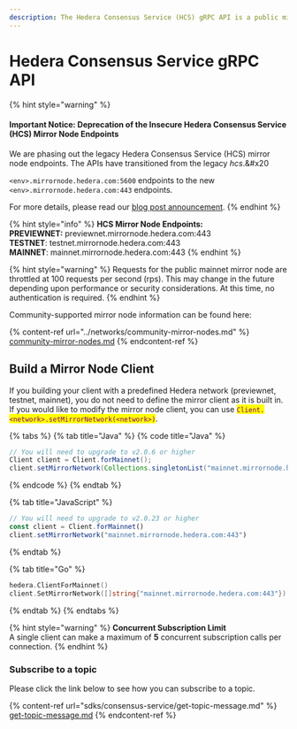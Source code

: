 ```yaml
---
description: The Hedera Consensus Service (HCS) gRPC API is a public mirror node managed by Hedera. It offers the ability to subscribe to HCS topics and receive messages for the topic subscribed.
---
```


# Hedera Consensus Service gRPC API

{% hint style="warning" %}

#### Important Notice: Deprecation of the Insecure Hedera Consensus Service (HCS) Mirror Node Endpoints

We are phasing out the legacy Hedera Consensus Service (HCS) mirror node endpoints. The APIs have transitioned from the legacy _hcs_.&#x20

`<env>.mirrornode.hedera.com:5600` endpoints to the new `<env>.mirrornode.hedera.com:443` endpoints.

For more details, please read our [blog post announcement](https://hedera.com/blog/deprecation-of-the-insecure-hedera-consensus-service-hcs-mirror-node-endpoints).
{% endhint %}

{% hint style="info" %}
**HCS Mirror Node Endpoints:**\
**PREVIEWNET:** previewnet.mirrornode.hedera.com:443\
**TESTNET**: testnet.mirrornode.hedera.com:443\
**MAINNET**: mainnet.mirrornode.hedera.com:443
{% endhint %}

{% hint style="warning" %}
Requests for the public mainnet mirror node are throttled at 100 requests per second (rps). This may change in the future depending upon performance or security considerations. At this time, no authentication is required.
{% endhint %}

Community-supported mirror node information can be found here:

{% content-ref url="../networks/community-mirror-nodes.md" %}
[community-mirror-nodes.md](../networks/community-mirror-nodes.md)
{% endcontent-ref %}

## Build a Mirror Node Client

If you building your client with a predefined Hedera network (previewnet, testnet, mainnet), you do not need to define the mirror client as it is built in. If you would like to modify the mirror node client, you can use <mark style="color:purple;">`Client.<network>.setMirrorNetwork(<network>)`</mark>.

{% tabs %}
{% tab title="Java" %}
{% code title="Java" %}

```java
// You will need to upgrade to v2.0.6 or higher
Client client = Client.forMainnet();
client.setMirrorNetwork(Collections.singletonList("mainnet.mirrornode.hedera.com:443"))
```

{% endcode %}
{% endtab %}

{% tab title="JavaScript" %}

```javascript
// You will need to upgrade to v2.0.23 or higher
const client = Client.forMainnet()
client.setMirrorNetwork("mainnet.mirrornode.hedera.com:443")
```

{% endtab %}

{% tab title="Go" %}

```go
hedera.ClientForMainnet()
client.SetMirrorNetwork([]string{"mainnet.mirrornode.hedera.com:443"})
```

{% endtab %}
{% endtabs %}

{% hint style="warning" %}
**Concurrent Subscription Limit**\
A single client can make a maximum of **5** concurrent subscription calls per connection.
{% endhint %}

### Subscribe to a topic

Please click the link below to see how you can subscribe to a topic.

{% content-ref url="sdks/consensus-service/get-topic-message.md" %}
[get-topic-message.md](sdks/consensus-service/get-topic-message.md)
{% endcontent-ref %}
